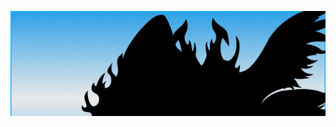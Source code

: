 <!-- ### Hi there 👋 -->


<!--
**MysticBlaze085/MysticBlaze085** is a ✨ _special_ ✨ repository because its `README.md` (this file) appears on your GitHub profile.

Here are some ideas to get you started:

- 🔭 I’m currently working on ...
- 🌱 I’m currently learning ...
- 👯 I’m looking to collaborate on ...
- 🤔 I’m looking for help with ...
- 💬 Ask me about ...
- 📫 How to reach me: ...
- 😄 Pronouns: ...
- ⚡ Fun fact: ...
-->


[![Header](https://raw.githubusercontent.com/MysticBlaze085/MysticBlaze085/master/IMG_4445.jpg "Header")](https://seerblazesolutions.com/)